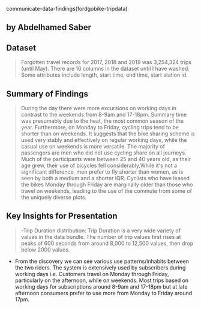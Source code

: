 communicate-data-findings(fordgobike-tripdata)
## by Abdelhamed Saber


## Dataset

>Forgotten travel records for 2017, 2018 and 2019 was 3,254,324 trips (until May). There are 16 columns in the dataset until I have washed. Some attributes include length, start time, end time, start station id.



## Summary of Findings

> During the day there were more excursions on working days in contrast to the weekends from 8-9am and 17-18pm. Summary time was presumably due to the heat, the most common season of the year. Furthermore, on Monday to Friday, cycling trips tend to be shorter than on weekends. It suggests that the bike sharing scheme is used very stably and effectively on regular working days, while the casual use on weekends is more versatile.
The majority of passengers are men who did not use cycling share on all journeys. Much of the participants were between 25 and 40 years old, as their age grew, their use of bicycles fell considerably,While it's not a significant difference, men prefer to fly shorter than women, as is seen by both a medium and a shorter IQR. Cyclists who have leased the bikes Monday through Friday are marginally older than those who travel on weekends, leading to the use of the commute from some of the uniquely diverse plots.


## Key Insights for Presentation

> -Trip Duration distribution: Trip Duration is a very wide variety of values in the data bundle. The number of trip values first rises at peaks of 600 seconds from around 8,000 to 12,500 values, then drop below 2000 values.
- From the discovery we can see various use patterns/inhabits between the two riders. The system is extensively used by subscribers during working days i.e. Customers travel on Monday through Friday, particularly on the afternoon, while on weekends. Most trips based on working days for subscriptions around 8-9am and 17-18pm but at late afternoon consumers prefer to use more from Monday to Friday around 17pm.